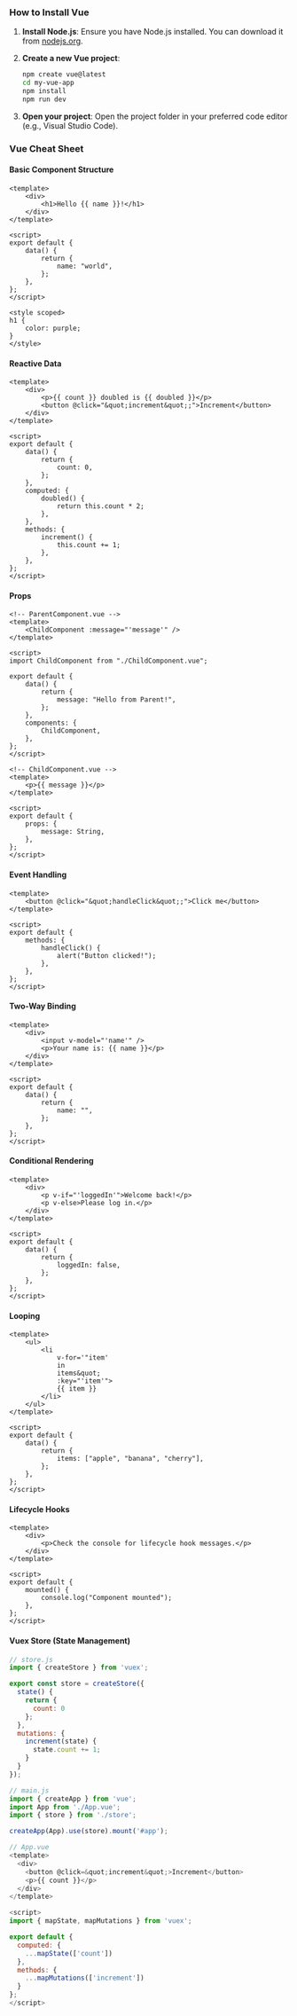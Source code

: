 ### How to Install Vue

1. **Install Node.js**: Ensure you have Node.js installed. You can download it from [nodejs.org](https://nodejs.org/).

2. **Create a new Vue project**:

   ```bash
   npm create vue@latest
   cd my-vue-app
   npm install
   npm run dev
   ```

3. **Open your project**: Open the project folder in your preferred code editor (e.g., Visual Studio Code).

### Vue Cheat Sheet

#### Basic Component Structure

```vue
<template>
	<div>
		<h1>Hello {{ name }}!</h1>
	</div>
</template>

<script>
export default {
	data() {
		return {
			name: "world",
		};
	},
};
</script>

<style scoped>
h1 {
	color: purple;
}
</style>
```

#### Reactive Data

```vue
<template>
	<div>
		<p>{{ count }} doubled is {{ doubled }}</p>
		<button @click="&quot;increment&quot;;">Increment</button>
	</div>
</template>

<script>
export default {
	data() {
		return {
			count: 0,
		};
	},
	computed: {
		doubled() {
			return this.count * 2;
		},
	},
	methods: {
		increment() {
			this.count += 1;
		},
	},
};
</script>
```

#### Props

```vue
<!-- ParentComponent.vue -->
<template>
	<ChildComponent :message="'message'" />
</template>

<script>
import ChildComponent from "./ChildComponent.vue";

export default {
	data() {
		return {
			message: "Hello from Parent!",
		};
	},
	components: {
		ChildComponent,
	},
};
</script>

<!-- ChildComponent.vue -->
<template>
	<p>{{ message }}</p>
</template>

<script>
export default {
	props: {
		message: String,
	},
};
</script>
```

#### Event Handling

```vue
<template>
	<button @click="&quot;handleClick&quot;;">Click me</button>
</template>

<script>
export default {
	methods: {
		handleClick() {
			alert("Button clicked!");
		},
	},
};
</script>
```

#### Two-Way Binding

```vue
<template>
	<div>
		<input v-model="'name'" />
		<p>Your name is: {{ name }}</p>
	</div>
</template>

<script>
export default {
	data() {
		return {
			name: "",
		};
	},
};
</script>
```

#### Conditional Rendering

```vue
<template>
	<div>
		<p v-if="'loggedIn'">Welcome back!</p>
		<p v-else>Please log in.</p>
	</div>
</template>

<script>
export default {
	data() {
		return {
			loggedIn: false,
		};
	},
};
</script>
```

#### Looping

```vue
<template>
	<ul>
		<li
			v-for='"item'
			in
			items&quot;
			:key="'item'">
			{{ item }}
		</li>
	</ul>
</template>

<script>
export default {
	data() {
		return {
			items: ["apple", "banana", "cherry"],
		};
	},
};
</script>
```

#### Lifecycle Hooks

```vue
<template>
	<div>
		<p>Check the console for lifecycle hook messages.</p>
	</div>
</template>

<script>
export default {
	mounted() {
		console.log("Component mounted");
	},
};
</script>
```

#### Vuex Store (State Management)

```javascript
// store.js
import { createStore } from 'vuex';

export const store = createStore({
  state() {
    return {
      count: 0
    };
  },
  mutations: {
    increment(state) {
      state.count += 1;
    }
  }
});

// main.js
import { createApp } from 'vue';
import App from './App.vue';
import { store } from './store';

createApp(App).use(store).mount('#app');

// App.vue
<template>
  <div>
    <button @click=&quot;increment&quot;>Increment</button>
    <p>{{ count }}</p>
  </div>
</template>

<script>
import { mapState, mapMutations } from 'vuex';

export default {
  computed: {
    ...mapState(['count'])
  },
  methods: {
    ...mapMutations(['increment'])
  }
};
</script>
```
